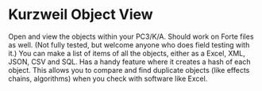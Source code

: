 # Kurzweil Object View
Open and view the objects within your PC3/K/A. Should work on Forte files as well. (Not fully tested, but welcome anyone who does field testing with it.)  You can make a list of items of all the objects, either as a Excel, XML, JSON, CSV and SQL.  Has a handy feature where it creates a hash of each object. This allows you to compare and find duplicate objects (like effects chains, algorithms) when you check with software like Excel. 
